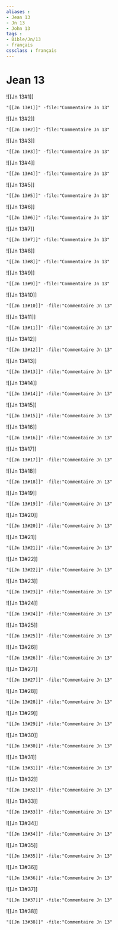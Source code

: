 ```yaml
---
aliases : 
- Jean 13
- Jn 13
- John 13
tags : 
- Bible/Jn/13
- français
cssclass : français
---
```


# Jean 13

![[Jn 13#1]]

```query
"[[Jn 13#1]]" -file:"Commentaire Jn 13"
```

![[Jn 13#2]]

```query
"[[Jn 13#2]]" -file:"Commentaire Jn 13"
```

![[Jn 13#3]]

```query
"[[Jn 13#3]]" -file:"Commentaire Jn 13"
```

![[Jn 13#4]]

```query
"[[Jn 13#4]]" -file:"Commentaire Jn 13"
```

![[Jn 13#5]]

```query
"[[Jn 13#5]]" -file:"Commentaire Jn 13"
```

![[Jn 13#6]]

```query
"[[Jn 13#6]]" -file:"Commentaire Jn 13"
```

![[Jn 13#7]]

```query
"[[Jn 13#7]]" -file:"Commentaire Jn 13"
```

![[Jn 13#8]]

```query
"[[Jn 13#8]]" -file:"Commentaire Jn 13"
```

![[Jn 13#9]]

```query
"[[Jn 13#9]]" -file:"Commentaire Jn 13"
```

![[Jn 13#10]]

```query
"[[Jn 13#10]]" -file:"Commentaire Jn 13"
```

![[Jn 13#11]]

```query
"[[Jn 13#11]]" -file:"Commentaire Jn 13"
```

![[Jn 13#12]]

```query
"[[Jn 13#12]]" -file:"Commentaire Jn 13"
```

![[Jn 13#13]]

```query
"[[Jn 13#13]]" -file:"Commentaire Jn 13"
```

![[Jn 13#14]]

```query
"[[Jn 13#14]]" -file:"Commentaire Jn 13"
```

![[Jn 13#15]]

```query
"[[Jn 13#15]]" -file:"Commentaire Jn 13"
```

![[Jn 13#16]]

```query
"[[Jn 13#16]]" -file:"Commentaire Jn 13"
```

![[Jn 13#17]]

```query
"[[Jn 13#17]]" -file:"Commentaire Jn 13"
```

![[Jn 13#18]]

```query
"[[Jn 13#18]]" -file:"Commentaire Jn 13"
```

![[Jn 13#19]]

```query
"[[Jn 13#19]]" -file:"Commentaire Jn 13"
```

![[Jn 13#20]]

```query
"[[Jn 13#20]]" -file:"Commentaire Jn 13"
```

![[Jn 13#21]]

```query
"[[Jn 13#21]]" -file:"Commentaire Jn 13"
```

![[Jn 13#22]]

```query
"[[Jn 13#22]]" -file:"Commentaire Jn 13"
```

![[Jn 13#23]]

```query
"[[Jn 13#23]]" -file:"Commentaire Jn 13"
```

![[Jn 13#24]]

```query
"[[Jn 13#24]]" -file:"Commentaire Jn 13"
```

![[Jn 13#25]]

```query
"[[Jn 13#25]]" -file:"Commentaire Jn 13"
```

![[Jn 13#26]]

```query
"[[Jn 13#26]]" -file:"Commentaire Jn 13"
```

![[Jn 13#27]]

```query
"[[Jn 13#27]]" -file:"Commentaire Jn 13"
```

![[Jn 13#28]]

```query
"[[Jn 13#28]]" -file:"Commentaire Jn 13"
```

![[Jn 13#29]]

```query
"[[Jn 13#29]]" -file:"Commentaire Jn 13"
```

![[Jn 13#30]]

```query
"[[Jn 13#30]]" -file:"Commentaire Jn 13"
```

![[Jn 13#31]]

```query
"[[Jn 13#31]]" -file:"Commentaire Jn 13"
```

![[Jn 13#32]]

```query
"[[Jn 13#32]]" -file:"Commentaire Jn 13"
```

![[Jn 13#33]]

```query
"[[Jn 13#33]]" -file:"Commentaire Jn 13"
```

![[Jn 13#34]]

```query
"[[Jn 13#34]]" -file:"Commentaire Jn 13"
```

![[Jn 13#35]]

```query
"[[Jn 13#35]]" -file:"Commentaire Jn 13"
```

![[Jn 13#36]]

```query
"[[Jn 13#36]]" -file:"Commentaire Jn 13"
```

![[Jn 13#37]]

```query
"[[Jn 13#37]]" -file:"Commentaire Jn 13"
```

![[Jn 13#38]]

```query
"[[Jn 13#38]]" -file:"Commentaire Jn 13"
```

